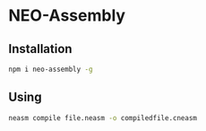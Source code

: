 # NEO-Assembly

## Installation

```bash
npm i neo-assembly -g
```

## Using

```bash
neasm compile file.neasm -o compiledfile.cneasm
```
